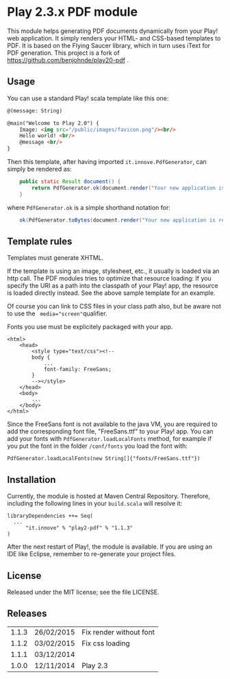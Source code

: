 Play 2.3.x PDF module
===================

This module helps generating PDF documents dynamically from your Play! web application.
It simply renders your HTML- and CSS-based templates to PDF.
It is based on the Flying Saucer library, which in turn uses iText for PDF generation.
This project is a fork of https://github.com/benjohnde/play20-pdf .

Usage
-----

You can use a standard Play! scala template like this one:
``` html
@(message: String)

@main("Welcome to Play 2.0") {
    Image: <img src="/public/images/favicon.png"/><br/>
    Hello world! <br/>
    @message <br/>
}
```

Then this template, after having imported ```it.innove.PdfGenerator```, can simply be rendered as:
``` java
	public static Result document() {
		return PdfGenerator.ok(document.render("Your new application is ready."), "http://localhost:9000");
	}
```  
where ```PdfGenerator.ok``` is a simple shorthand notation for:
``` java
	ok(PdfGenerator.toBytes(document.render("Your new application is ready."), "http://localhost:9000")).as("application/pdf")
```

Template rules
--------------

Templates must generate XHTML.

If the template is using an image, stylesheet, etc., it usually is loaded via an http call.
The PDF modules tries to optimize that resource loading:
If you specify the URI as a path into the classpath of your Play! app, the resource is loaded directly instead.
See the above sample template for an example.

Of course you can link to CSS files in your class path also, but be aware not to
use the ``` media="screen"```qualifier. 
  
Fonts you use must be explicitely packaged with your app.
```
<html>
	<head>
		<style type="text/css"><!--
		body {
			...
			font-family: FreeSans;
		}
		--></style>	
	</head>
	<body>
		...
	</body>
</html>
```
Since the FreeSans font is not available to the java VM, you are required to
add the corresponding font file, "FreeSans.ttf" to your Play! app.
You can add your fonts with ```PdfGenerator.loadLocalFonts``` method, for example if you put the font in the folder  ```/conf/fonts``` you load the font with:

```PdfGenerator.loadLocalFonts(new String[]{"fonts/FreeSans.ttf"})```

Installation
------------

Currently, the module is hosted at Maven Central Repository.
Therefore, including the following lines in your ```build.scala``` will resolve it:
```
libraryDependencies ++= Seq(
  ...
      "it.innove" % "play2-pdf" % "1.1.3"
)
```
After the next restart of Play!, the module is available.
If you are using an IDE like Eclipse, remember to re-generate your project files. 


License
-------

Released under the MIT license; see the file LICENSE.

Releases
------------

<table>
	<tr>
		<td>1.1.3</td>
		<td>26/02/2015</td>
		<td>Fix render without font</td>
	</tr>
	<tr>
		<td>1.1.2</td>
		<td>03/02/2015</td>
		<td>Fix css loading</td>
	</tr>
	<tr>
		<td>1.1.1</td>
		<td>03/12/2014</td>
		<td></td>
	</tr>
	<tr>
		<td>1.0.0</td>
		<td>12/11/2014</td>
		<td>Play 2.3</td>
	</tr>
</table>
